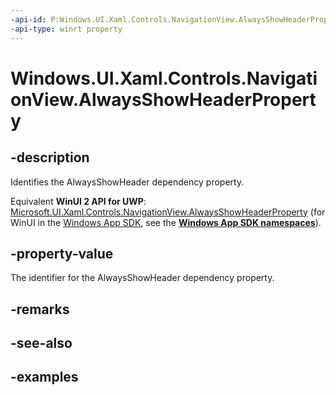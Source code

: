 ```yaml
---
-api-id: P:Windows.UI.Xaml.Controls.NavigationView.AlwaysShowHeaderProperty
-api-type: winrt property
---
```


<!-- Property syntax.
public DependencyProperty AlwaysShowHeaderProperty { get; }
-->

# Windows.UI.Xaml.Controls.NavigationView.AlwaysShowHeaderProperty

## -description

Identifies the AlwaysShowHeader dependency property.

Equivalent **WinUI 2 API for UWP**: [Microsoft.UI.Xaml.Controls.NavigationView.AlwaysShowHeaderProperty](/windows/winui/api/microsoft.ui.xaml.controls.navigationview.alwaysshowheaderproperty) (for WinUI in the [Windows App SDK](/windows/apps/windows-app-sdk/), see the **[Windows App SDK namespaces](/windows/windows-app-sdk/api/winrt/)**).

## -property-value

The identifier for the AlwaysShowHeader dependency property.

## -remarks

## -see-also

## -examples

